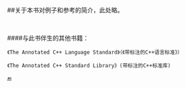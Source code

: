 ##关于本书对例子和参考的简介，此处略。

&emsp;

####与此书伴生的其他书籍：

    《The Annotated C++ Language Standard》（《带标注的C++语言标准》）
    
    《The Annotated C++ Standard Library》(带标注的C++标准库)
    
🔚